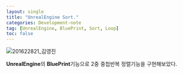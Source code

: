 ```yaml
---
layout: single
title: "UnrealEngine Sort."
categories: Development-note
tag: [UnrealEngine, BluePrint, Sort, Loop]
toc: false
---
```


![201622821_김영진](../../images/2022-03-05-unreal-for/201622821_김영진.png)

**UnrealEngine**의 **BluePrint**기능으로 2중 중첩반복 정렬기능을 구현해보았다.